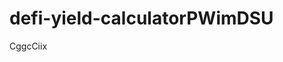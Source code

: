 # defi-yield-calculatorPWimDSU































































CggcCiix
